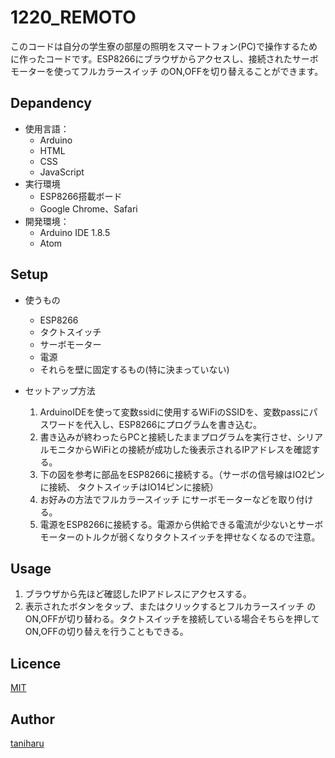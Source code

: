 1220_REMOTO
====
このコードは自分の学生寮の部屋の照明をスマートフォン(PC)で操作するために作ったコードです。ESP8266にブラウザからアクセスし、接続されたサーボモーターを使ってフルカラースイッチ のON,OFFを切り替えることができます。

## Depandency
- 使用言語：
    - Arduino
    - HTML
    - CSS
    - JavaScript
- 実行環境
    - ESP8266搭載ボード
    - Google Chrome、Safari
- 開発環境：
    - Arduino IDE 1.8.5
    - Atom

## Setup
- 使うもの
    - ESP8266
    - タクトスイッチ
    - サーボモーター
    - 電源
    - それらを壁に固定するもの(特に決まっていない)

- セットアップ方法
    1. ArduinoIDEを使って変数ssidに使用するWiFiのSSIDを、変数passにパスワードを代入し、ESP8266にプログラムを書き込む。
    2. 書き込みが終わったらPCと接続したままプログラムを実行させ、シリアルモニタからWiFiとの接続が成功した後表示されるIPアドレスを確認する。
    3. 下の図を参考に部品をESP8266に接続する。（サーボの信号線はIO2ピンに接続、 タクトスイッチはIO14ピンに接続）
    4. お好みの方法でフルカラースイッチ にサーボモーターなどを取り付ける。
    5. 電源をESP8266に接続する。電源から供給できる電流が少ないとサーボモーターのトルクが弱くなりタクトスイッチを押せなくなるので注意。
    
## Usage
1. ブラウザから先ほど確認したIPアドレスにアクセスする。
2. 表示されたボタンをタップ、またはクリックするとフルカラースイッチ のON,OFFが切り替わる。タクトスイッチを接続している場合そちらを押してON,OFFの切り替えを行うこともできる。

## Licence
[MIT](https://github.com/tcnksm/tool/blob/master/LICENCE)

## Author

[taniharu](https://github.com/Haruya-Taniguchi)
